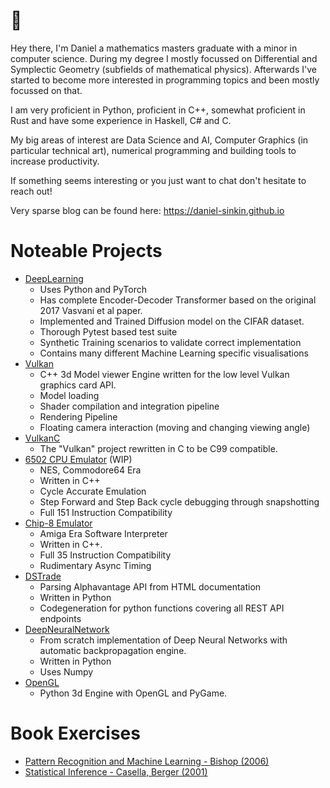 # 👋
Hey there, I'm Daniel a mathematics masters graduate with a minor in computer science. During my degree I mostly focussed on Differential and Symplectic Geometry (subfields of mathematical physics). Afterwards I've started to become more interested in programming topics and been mostly focussed on that.

I am very proficient in Python, proficient in C++, somewhat proficient in Rust and have some experience in Haskell, C# and C.

My big areas of interest are Data Science and AI, Computer Graphics (in particular technical art), numerical programming and building tools to increase productivity.

If something seems interesting or you just want to chat don't hesitate to reach out!

Very sparse blog can be found here: https://daniel-sinkin.github.io

# Noteable Projects
* [DeepLearning](https://github.com/daniel-sinkin/deeplearning)
  * Uses Python and PyTorch
  * Has complete Encoder-Decoder Transformer based on the original 2017 Vasvani et al paper.
  * Implemented and Trained Diffusion model on the CIFAR dataset.
  * Thorough Pytest based test suite
  * Synthetic Training scenarios to validate correct implementation
  * Contains many different Machine Learning specific visualisations
* [Vulkan](https://github.com/Daniel-Sinkin/Vulkan)
  * C++ 3d Model viewer Engine written for the low level Vulkan graphics card API.
  * Model loading
  * Shader compilation and integration pipeline
  * Rendering Pipeline
  * Floating camera interaction (moving and changing viewing angle)
* [VulkanC](https://github.com/Daniel-Sinkin/VulkanC)
  * The "Vulkan" project rewritten in C to be C99 compatible.
* [6502 CPU Emulator](https://github.com/Daniel-Sinkin/6502-emulator) (WIP)
  * NES, Commodore64 Era
  * Written in C++
  * Cycle Accurate Emulation
  * Step Forward and Step Back cycle debugging through snapshotting
  * Full 151 Instruction Compatibility
* [Chip-8 Emulator](https://github.com/Daniel-Sinkin/chip-8-emulator/)
  * Amiga Era Software Interpreter
  * Written in C++.
  * Full 35 Instruction Compatibility
  * Rudimentary Async Timing
* [DSTrade](https://github.com/Daniel-Sinkin/DSTrade)
  * Parsing Alphavantage API from HTML documentation
  * Written in Python
  * Codegeneration for python functions covering all REST API endpoints
* [DeepNeuralNetwork](https://github.com/Daniel-Sinkin/DeepNeuralNetwork/)
  * From scratch implementation of Deep Neural Networks with automatic backpropagation engine.
  * Written in Python
  * Uses Numpy
* [OpenGL](https://github.com/Daniel-Sinkin/opengl/tree/main)
  * Python 3d Engine with OpenGL and PyGame.

# Book Exercises
* [Pattern Recognition and Machine Learning - Bishop (2006)](https://github.com/Daniel-Sinkin/Pattern-Recognition-and-Machine-Learning)
* [Statistical Inference - Casella, Berger (2001)](https://github.com/Daniel-Sinkin/Statistical-Inference/)
